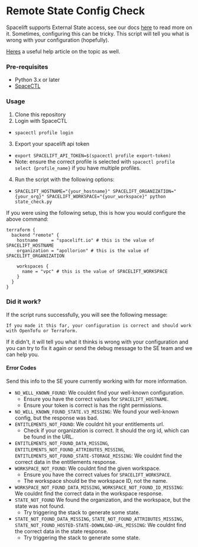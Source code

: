 # Remote State Config Check

Spacelift supports External State access, see our docs [here](https://docs.spacelift.io/vendors/terraform/external-state-access.html) to read more on it.
Sometimes, configuring this can be tricky. This script will tell you what is wrong with your configuration (hopefully).

[Heres](https://support.spacelift.io/articles/9582913392-resolving-cannot-create-a-workspace-error-when-accessing-external-state) a useful help article on the topic as well.

### Pre-requisites

- Python 3.x or later
- [SpaceCTL](https://docs.spacelift.io/concepts/spacectl)

### Usage

1. Clone this repository
2. Login with SpaceCTL
  - `spacectl profile login`
3. Export your spacelift api token
  - `export SPACELIFT_API_TOKEN=$(spacectl profile export-token)`
  - Note: ensure the correct profile is selected with `spacectl profile select {profile_name}` if you have multiple profiles.
4. Run the script with the following options:
  - `SPACELIFT_HOSTNAME="{your_hostname}" SPACELIFT_ORGANIZATION="{your_org}" SPACELIFT_WORKSPACE="{your_workspace}" python state_check.py`

If you were using the following setup, this is how you would configure the above command:
```hcl
terraform {
  backend "remote" {
    hostname     = "spacelift.io" # this is the value of SPACELIFT_HOSTNAME
    organization = "apollorion" # this is the value of SPACELIFT_ORGANIZATION

    workspaces {
      name = "vpc" # this is the value of SPACELIFT_WORKSPACE
    }
  }
}
```

### Did it work?

If the script runs successfully, you will see the following message: 
```text
If you made it this far, your configuration is correct and should work with OpenTofu or Terraform.
```

If it didn't, it will tell you what it thinks is wrong with your configuration and you can try to fix it again or send the debug message to the SE team and we can help you.

#### Error Codes

Send this info to the SE youre currently working with for more information.

- `NO_WELL_KNOWN_FOUND`: We couldnt find your well-known configuration.
  - Ensure you have the correct values for `SPACELIFT_HOSTNAME`.
  - Ensure your token is correct is has the right permissions.
- `NO_WELL_KNOWN_FOUND_STATE.V3_MISSING`: We found your well-known config, but the response was bad.
- `ENTITLEMENTS_NOT_FOUND`: We couldnt hit your entitlements url.
  - Check if your organization is correct. It should the org id, which can be found in the URL.
- `ENTITLEMENTS_NOT_FOUND_DATA_MISSING`, `ENTITLEMENTS_NOT_FOUND_ATTRIBUTES_MISSING`, `ENTITLEMENTS_NOT_FOUND_STATE-STORAGE_MISSING`: We couldnt find the correct data in the entitlements response.
- `WORKSPACE_NOT_FOUND`: We couldnt find the given workspace.
    - Ensure you have the correct values for `SPACELIFT_WORKSPACE`.
    - The workspace should be the workspace ID, not the name.
- `WORKSPACE_NOT_FOUND_DATA_MISSING`, `WORKSPACE_NOT_FOUND_ID_MISSING`: We couldnt find the correct data in the workspace response.
- `STATE_NOT_FOUND` We found the organization, and the workspace, but the state was not found.
  - Try triggering the stack to generate some state.
- `STATE_NOT_FOUND_DATA_MISSING`, `STATE_NOT_FOUND_ATTRIBUTES_MISSING`, `STATE_NOT_FOUND_HOSTED-STATE-DOWNLOAD-URL_MISSING`: We couldnt find the correct data in the state response.
  - Try triggering the stack to generate some state.